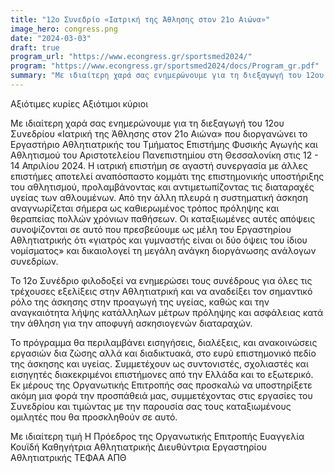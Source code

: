 ```yaml
---
title: "12ο Συνεδρίο «Ιατρική της Άθλησης στον 21ο Αιώνα»"
image_hero: congress.png
date: "2024-03-03"
draft: true
program_url: "https://www.econgress.gr/sportsmed2024/"
program: "https://www.econgress.gr/sportsmed2024/docs/Program_gr.pdf"
summary: "Με ιδιαίτερη χαρά σας ενημερώνουμε για τη διεξαγωγή του 12ου Συνεδρίου «Ιατρική της Άθλησης στον 21ο Αιώνα» που διοργανώνει το Εργαστήριο Αθλητιατρικής του Τμήματος Επιστήμης Φυσικής Αγωγής και Αθλητισμού του Αριστοτελείου Πανεπιστημίου στη Θεσσαλονίκη στις 12 - 14 Απριλίου 2024. "
---
```


Αξιότιμες κυρίες
Αξιότιμοι κύριοι

Με ιδιαίτερη χαρά σας ενημερώνουμε για τη διεξαγωγή του 12ου Συνεδρίου «Ιατρική της Άθλησης στον 21ο Αιώνα» που διοργανώνει το Εργαστήριο Αθλητιατρικής του Τμήματος Επιστήμης Φυσικής Αγωγής και Αθλητισμού του Αριστοτελείου Πανεπιστημίου στη Θεσσαλονίκη στις 12 - 14 Απριλίου 2024. Η ιατρική επιστήμη σε αγαστή συνεργασία με άλλες επιστήμες αποτελεί αναπόσπαστο κομμάτι της επιστημονικής υποστήριξης του αθλητισμού, προλαμβάνοντας και αντιμετωπίζοντας τις διαταραχές υγείας των αθλουμένων. Από την άλλη πλευρά η συστηματική άσκηση αναγνωρίζεται σήμερα ως καθιερωμένος τρόπος πρόληψης και θεραπείας πολλών χρόνιων παθήσεων. Οι καταξιωμένες αυτές απόψεις συνοψίζονται σε αυτό που πρεσβεύουμε ως μέλη του Εργαστηρίου Αθλητιατρικής ότι «γιατρός και γυμναστής είναι οι δύο όψεις του ίδιου νομίσματος» και δικαιολογεί τη μεγάλη ανάγκη διοργάνωσης ανάλογων συνεδρίων.

Το 12ο Συνέδριο φιλοδοξεί να ενημερώσει τους συνέδρους για όλες τις τρέχουσες εξελίξεις στην Αθλητιατρική και να αναδείξει τον σημαντικό ρόλο της άσκησης στην προαγωγή της υγείας, καθώς και την αναγκαιότητα λήψης κατάλληλων μέτρων πρόληψης και ασφάλειας κατά την άθληση για την αποφυγή ασκησιογενών διαταραχών.

Το πρόγραμμα θα περιλαμβάνει εισηγήσεις, διαλέξεις, και ανακοινώσεις εργασιών δια ζώσης αλλά και διαδικτυακά, στο ευρύ επιστημονικό πεδίο της άσκησης και υγείας. Συμμετέχουν ως συντονιστές, σχολιαστές και εισηγητές διακεκριμένοι επιστήμονες από την Ελλάδα και το εξωτερικό. Εκ μέρους της Οργανωτικής Επιτροπής σας προσκαλώ να υποστηρίξετε ακόμη μια φορά την προσπάθειά μας, συμμετέχοντας στις εργασίες του Συνεδρίου και τιμώντας με την παρουσία σας τους καταξιωμένους ομιλητές που θα προσκληθούν σε αυτό.

Με ιδιαίτερη τιμή
Η Πρόεδρος της Οργανωτικής Επιτροπής
Ευαγγελία Κουϊδή
Καθηγήτρια Αθλητιατρικής
Διευθύντρια Εργαστηρίου Αθλητιατρικής ΤΕΦΑΑ ΑΠΘ